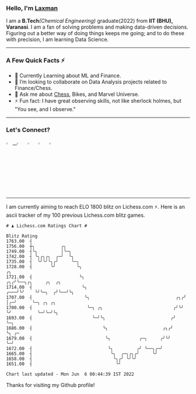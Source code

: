   ### Hello, I'm [Laxman](https://laxman-lakhan.github.io)

I am a **B.Tech**_(Chemical Engineering)_ graduate(2022) from **IIT (BHU), Varanasi**. I am a fan of solving problems and making data-driven decisions. Figuring out a better way of doing things keeps me going; and to do these with precision, I am learning Data Science. 

---

### A Few Quick Facts ⚡️

- 🧐 Currently Learning about ML and Finance.
- 👯 I’m looking to collaborate on Data Analysis projects related to Finance/Chess.
- 💬 Ask me about [Chess](https://lichess.org/@/YourKingIsInDanger), Bikes, and Marvel Universe.
- ⚡️ Fun fact: I have great observing skills, not like sherlock holmes, but "You see, and I observe."

---

### Let's Connect?

<a href="mailto:laxmansingh.lakhan@gmail.com"> <img src="https://img.icons8.com/fluent/48/000000/gmail.png" width="3.5%"/> &nbsp;
[<img src="https://img.icons8.com/color/48/000000/linkedin.png" width="3.5%"/>](https://www.linkedin.com/in/laxman-lakhan/)  &nbsp;
[<img src="https://img.icons8.com/fluent/48/000000/facebook-new.png" width="3.5%"/>](https://www.facebook.com/s.laxmanlakhan/)  &nbsp;
[<img src="https://img.icons8.com/fluent/48/000000/instagram-new.png" width="3.5%"/>](https://www.instagram.com/laxman.lakhan/)  &nbsp;
[<img src="https://img.icons8.com/color/48/000000/twitter.png" width="3.5%"/>](https://twitter.com/laxman__lakhan)  &nbsp;

 ---
  
I am currently aiming to reach ELO 1800 blitz on Lichess.com ⚡. Here is an ascii tracker of my 100 previous Lichess.com blitz games.

  ```
  # ♟︎ Lichess.com Ratings Chart #
  
  Blitz Rating
 1763.00  ┤
 1756.00  ┼╮          ╭╮
 1749.00  ┤╰╮         │╰─╮
 1742.00  ┤ ╰╮╭╮╭╮  ╭─╯  ╰╮
 1735.00  ┤  ╰╯╰╯╰╮╭╯     ╰─╮
 1728.00  ┤       ╰╯        ╰╮                                              ╭╮
 1721.00  ┤                  ╰╮                                          ╭╮╭╯╰──╮╭╮     ╭╮  ╭╮
 1714.00  ┤                   ╰╮                                     ╭───╯╰╯    ╰╯╰─╮  ╭╯╰──╯╰╮
 1707.00  ┤                    ╰╮                                 ╭╮╭╯              │╭─╯      ╰─╮ ╭╮ ╭╮
 1700.00  ┤                     ╰─╮ ╭╮                           ╭╯╰╯               ╰╯          ╰─╯╰─╯╰╮
 1693.00  ┤                       ╰─╯╰╮                         ╭╯                                     ╰─╮
 1686.00  ┤                           ╰╮                     ╭╮╭╯                                        ╰╮ ╭─
 1679.00  ┤                            ╰╮           ╭─╮     ╭╯╰╯                                          ╰─╯
 1672.00  ┤                             ╰╮         ╭╯ ╰──╮╭─╯
 1665.00  ┤                              ╰╮  ╭─╮╭╮╭╯     ╰╯
 1658.00  ┤                               ╰╮╭╯ ╰╯╰╯
 1651.00  ┤                                ╰╯

Chart last updated - Mon Jun  6 00:44:39 IST 2022  
  ```
  
  
Thanks for visiting my Github profile!
